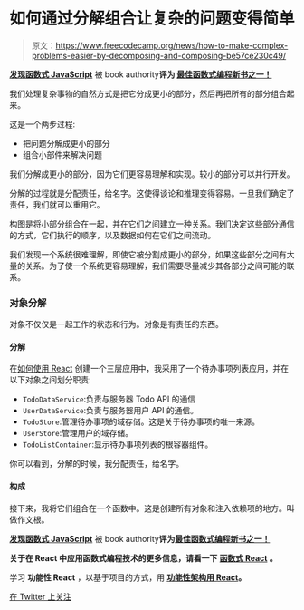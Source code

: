# 如何通过分解组合让复杂的问题变得简单

> 原文：<https://www.freecodecamp.org/news/how-to-make-complex-problems-easier-by-decomposing-and-composing-be57ce230c49/>

[****发现函数式 JavaScript****](https://read.amazon.com/kp/embed?asin=B07PBQJYYG&preview=newtab&linkCode=kpe&ref_=cm_sw_r_kb_dp_cm5KCbE5BDJGE) 被 book authority****评为 [****最佳函数式编程新书之一！****](https://bookauthority.org/books/new-functional-programming-books?t=7p46zt&s=award&book=1095338781)****

我们处理复杂事物的自然方式是把它分成更小的部分，然后再把所有的部分组合起来。

这是一个两步过程:

*   把问题分解成更小的部分
*   组合小部件来解决问题

我们分解成更小的部分，因为它们更容易理解和实现。较小的部分可以并行开发。

分解的过程就是分配责任，给名字。这使得谈论和推理变得容易。一旦我们确定了责任，我们就可以重用它。

构图是将小部分组合在一起，并在它们之间建立一种关系。我们决定这些部分通信的方式，它们执行的顺序，以及数据如何在它们之间流动。

我们发现一个系统很难理解，即使它被分割成更小的部分，如果这些部分之间有大量的关系。为了使一个系统更容易理解，我们需要尽量减少其各部分之间可能的联系。

### 对象分解

对象不仅仅是一起工作的状态和行为。对象是有责任的东西。

#### 分解

在[如何使用 React](https://medium.freecodecamp.org/how-to-create-a-three-layer-application-with-react-8621741baca0) 创建一个三层应用中，我采用了一个待办事项列表应用，并在以下对象之间划分职责:

*   `TodoDataService`:负责与服务器 Todo API 的通信
*   `UserDataService`:负责与服务器用户 API 的通信。
*   `TodoStore`:管理待办事项的域存储。这是关于待办事项的唯一来源。
*   `UserStore`:管理用户的域存储。
*   `TodoListContainer`:显示待办事项列表的根容器组件。

你可以看到，分解的时候，我分配责任，给名字。

#### 构成

接下来，我将它们组合在一个函数中。这是创建所有对象和注入依赖项的地方。叫做作文根。

[****发现函数式 JavaScript****](https://read.amazon.com/kp/embed?asin=B07PBQJYYG&preview=newtab&linkCode=kpe&ref_=cm_sw_r_kb_dp_cm5KCbE5BDJGE&source=post_page---------------------------) 被 book authority****评为[****最佳函数式编程新书之一！****](https://bookauthority.org/books/new-functional-programming-books?t=7p46zt&s=award&book=1095338781&source=post_page---------------------------)****

****关于在 React 中应用函数式编程技术的更多信息，请看一下**** [****函数式 React****](https://read.amazon.com/kp/embed?asin=B07S1NLFTS&preview=newtab&linkCode=kpe&ref_=cm_sw_r_kb_dp_Pko5CbA30383Y) ****。****

学习 ****功能性 React**** ，以基于项目的方式，用 [****功能性架构用 React****](https://read.amazon.com/kp/embed?asin=B0846NRJYR&preview=newtab&linkCode=kpe&ref_=cm_sw_r_kb_dp_o.hlEbDD02JB2)****。****

[在 Twitter 上关注](https://twitter.com/cristi_salcescu)